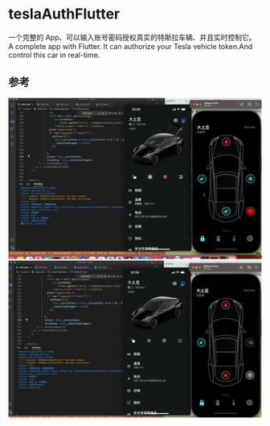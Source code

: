 # teslaAuthFlutter

一个完整的 App、可以输入账号密码授权真实的特斯拉车辆、并且实时控制它。
A complete app with Flutter. It can authorize your Tesla vehicle token.And control this car in real-time.

## 参考

![demo1](./pubilc/demo1.jpg)
![demo2](./pubilc/demo2.jpg)
